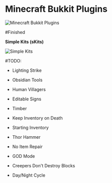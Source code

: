 Minecraft Bukkit Plugins
========
![Minecraft Bukkit Plugins](http://plugins.bukkit.org/static/img/logo.png)

#Finished

**Simple Kits (sKits)**

![Simple Kits](http://i39.tinypic.com/j94gti.png)

#TODO:

- Lighting Strike

- Obsidian Tools

- Human Villagers

- Editable Signs

- Timber

- Keep Inventory on Death

- Starting Inventory

- Thor Hammer

- No Item Repair

- GOD Mode

- Creepers Don't Destroy Blocks

- Day/Night Cycle
